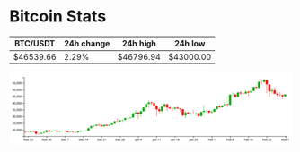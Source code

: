 # Bitcoin Stats

BTC/USDT|24h change|24h high|24h low|
|---|---|---|---|
|$46539.66|2.29%|$46796.94|$43000.00|

<img src="./chart.svg">
